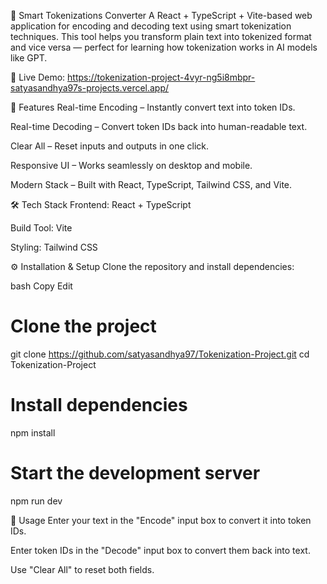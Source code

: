 🧠 Smart Tokenizations Converter
A React + TypeScript + Vite-based web application for encoding and decoding text using smart tokenization techniques.
This tool helps you transform plain text into tokenized format and vice versa — perfect for learning how tokenization works in AI models like GPT.

🔗 Live Demo: https://tokenization-project-4vyr-ng5i8mbpr-satyasandhya97s-projects.vercel.app/

🚀 Features
Real-time Encoding – Instantly convert text into token IDs.

Real-time Decoding – Convert token IDs back into human-readable text.

Clear All – Reset inputs and outputs in one click.

Responsive UI – Works seamlessly on desktop and mobile.

Modern Stack – Built with React, TypeScript, Tailwind CSS, and Vite.

🛠 Tech Stack
Frontend: React + TypeScript

Build Tool: Vite

Styling: Tailwind CSS

⚙️ Installation & Setup
Clone the repository and install dependencies:

bash
Copy
Edit
# Clone the project
git clone https://github.com/satyasandhya97/Tokenization-Project.git
cd Tokenization-Project

# Install dependencies
npm install

# Start the development server
npm run dev

📄 Usage
Enter your text in the "Encode" input box to convert it into token IDs.

Enter token IDs in the "Decode" input box to convert them back into text.

Use "Clear All" to reset both fields.


